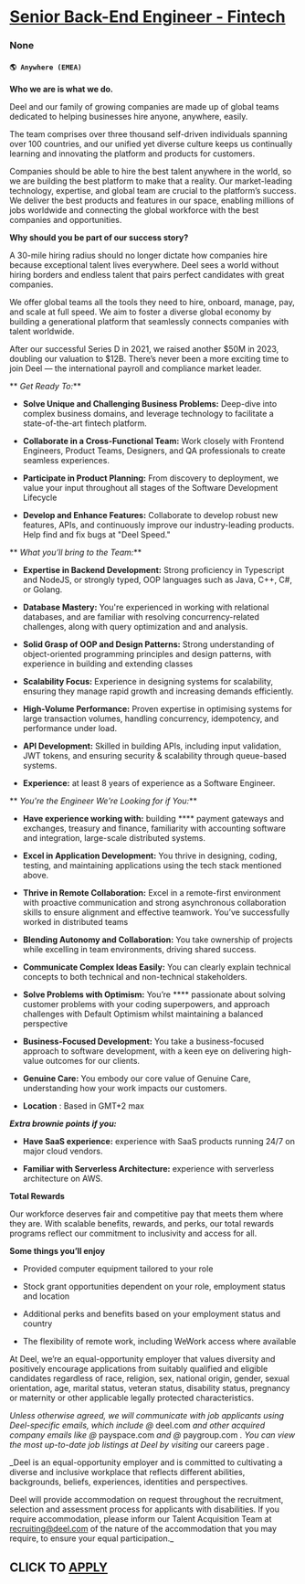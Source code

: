 # [Senior Back-End Engineer - Fintech ](https://www.remotewlb.com/apply/senior-back-end-engineer-fintech)  
### None  
#### `🌎 Anywhere (EMEA)`  

**Who we are is what we do.**

Deel and our family of growing companies are made up of global teams dedicated to helping businesses hire anyone, anywhere, easily.

The team comprises over three thousand self-driven individuals spanning over 100 countries, and our unified yet diverse culture keeps us continually learning and innovating the platform and products for customers.

Companies should be able to hire the best talent anywhere in the world, so we are building the best platform to make that a reality. Our market-leading technology, expertise, and global team are crucial to the platform’s success. We deliver the best products and features in our space, enabling millions of jobs worldwide and connecting the global workforce with the best companies and opportunities.

 **Why should you be part of our success story?**

A 30-mile hiring radius should no longer dictate how companies hire because exceptional talent lives everywhere. Deel sees a world without hiring borders and endless talent that pairs perfect candidates with great companies.

We offer global teams all the tools they need to hire, onboard, manage, pay, and scale at full speed. We aim to foster a diverse global economy by building a generational platform that seamlessly connects companies with talent worldwide.

After our successful Series D in 2021, we raised another $50M in 2023, doubling our valuation to $12B. There’s never been a more exciting time to join Deel — the international payroll and compliance market leader.

  
 ** _Get Ready To:_**

  *  **Solve Unique and Challenging Business Problems:** Deep-dive into complex business domains, and leverage technology to facilitate a state-of-the-art fintech platform. 

  * **Collaborate in a Cross-Functional Team:** Work closely with Frontend Engineers, Product Teams, Designers, and QA professionals to create seamless experiences.

  *  **Participate in Product Planning:** From discovery to deployment, we value your input throughout all stages of the Software Development Lifecycle 

  * **Develop and Enhance Features:** Collaborate to develop robust new features, APIs, and continuously improve our industry-leading products. Help find and fix bugs at "Deel Speed."  

 ** _What you’ll bring to the Team:_**

  *  **Expertise in Backend Development:** Strong proficiency in Typescript and NodeJS, or strongly typed, OOP languages such as Java, C++, C#, or Golang.

  *  **Database Mastery:** You're experienced in working with relational databases, and are familiar with resolving concurrency-related challenges, along with query optimization and and analysis. 

  * **Solid Grasp of OOP and Design Patterns:** Strong understanding of object-oriented programming principles and design patterns, with experience in building and extending classes

  *  **Scalability Focus:** Experience in designing systems for scalability, ensuring they manage rapid growth and increasing demands efficiently.

  *  **High-Volume Performance:** Proven expertise in optimising systems for large transaction volumes, handling concurrency, idempotency, and performance under load.

  *  **API Development:** Skilled in building APIs, including input validation, JWT tokens, and ensuring security & scalability through queue-based systems.

  *  **Experience:** at least 8 years of experience as a Software Engineer.  

 ** _You're the Engineer We're Looking for if You:_**

  *  **Have experience working with:** building **** payment gateways and exchanges, treasury and finance, familiarity with accounting software and integration, large-scale distributed systems.

  *  **Excel in Application Development:** You thrive in designing, coding, testing, and maintaining applications using the tech stack mentioned above.

  *  **Thrive in Remote Collaboration:** Excel in a remote-first environment with proactive communication and strong asynchronous collaboration skills to ensure alignment and effective teamwork. You’ve successfully worked in distributed teams 

  * **Blending Autonomy and Collaboration:** You take ownership of projects while excelling in team environments, driving shared success.

  *  **Communicate Complex Ideas Easily:** You can clearly explain technical concepts to both technical and non-technical stakeholders.

  *  **Solve Problems with Optimism:** You’re **** passionate about solving customer problems with your coding superpowers, and approach challenges with Default Optimism whilst maintaining a balanced perspective

  *  **Business-Focused Development:** You take a business-focused approach to software development, with a keen eye on delivering high-value outcomes for our clients.

  *  **Genuine Care:** You embody our core value of Genuine Care, understanding how your work impacts our customers.

  *  **Location** : Based in GMT+2 max   

**_Extra brownie points if you:_**

  *  **Have SaaS experience:** experience with SaaS products running 24/7 on major cloud vendors.

  *  **Familiar with Serverless Architecture:** experience with serverless architecture on AWS.

 **Total Rewards**

Our workforce deserves fair and competitive pay that meets them where they are. With scalable benefits, rewards, and perks, our total rewards programs reflect our commitment to inclusivity and access for all.

**Some things you’ll enjoy**

  * Provided computer equipment tailored to your role

  * Stock grant opportunities dependent on your role, employment status and location

  * Additional perks and benefits based on your employment status and country

  * The flexibility of remote work, including WeWork access where available

At Deel, we’re an equal-opportunity employer that values diversity and positively encourage applications from suitably qualified and eligible candidates regardless of race, religion, sex, national origin, gender, sexual orientation, age, marital status, veteran status, disability status, pregnancy or maternity or other applicable legally protected characteristics.

 _Unless otherwise agreed, we will communicate with job applicants using Deel-specific emails, which include @_ deel.com _and other acquired company emails like @_ payspace.com _and @_ paygroup.com _. You can view the most up-to-date job listings at Deel by visiting_ our careers page _._  
  
 _Deel is an equal-opportunity employer and is committed to cultivating a diverse and inclusive workplace that reflects different abilities, backgrounds, beliefs, experiences, identities and perspectives.  
  
Deel will provide accommodation on request throughout the recruitment, selection and assessment process for applicants with disabilities. If you require accommodation, please inform our Talent Acquisition Team at recruiting@deel.com of the nature of the accommodation that you may require, to ensure your equal participation._

  
## CLICK TO [APPLY](https://www.remotewlb.com/apply/senior-back-end-engineer-fintech)

